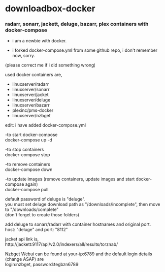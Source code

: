 # downloadbox-docker
### radarr, sonarr, jackett, deluge, bazarr, plex containers with docker-compose   

* i am a newbie with docker.  

* i forked docker-compose.yml from some github repo, i don't remember now, sorry.  

(please correct me if i did something wrong)  



used docker containers are,  
* linuxserver/radarr  
* linuxserver/sonarr  
* linuxserver/jacket  
* linuxserver/deluge
* linuxserver/bazarr  
* plexinc/pms-docker 
* linuxserver/nzbget  


edit: i have added docker-compose.yml  

-to start docker-compose  
docker-compose up -d  

-to stop containers  
docker-compose stop  

-to remove containers  
docker-compose down  

-to update images (remove containers, update images and start docker-compose again)  
docker-compose pull  


default password of deluge is "deluge".  
you must set deluge download path as "/downloads/incomplete", then move to "/downloads/complete"  
(don't forget to create those folders)

add deluge to sonarr/radarr with container hostnames and original port. 
host: "deluge" and port: "8112"  

jacket api link is,  
http://jackett:9117/api/v2.0/indexers/all/results/torznab/  


Nzbget Webui can be found at your-ip:6789 and the default login details (change ASAP) are  
login:nzbget, password:tegbzn6789  